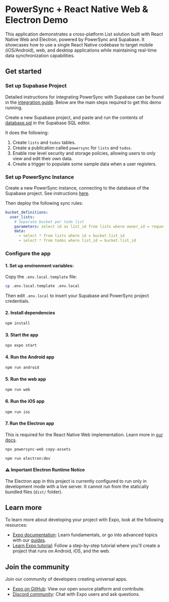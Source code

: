 # PowerSync + React Native Web & Electron Demo

This application demonstrates a cross-platform List solution built with React Native Web and Electron, powered by PowerSync and Supabase. It showcases how to use a single React Native codebase to target mobile (iOS/Android), web, and desktop applications while maintaining real-time data synchronization capabilities.

## Get started

### Set up Supabase Project

Detailed instructions for integrating PowerSync with Supabase can be found in the [integration guide](https://docs.powersync.com/integration-guides/supabase-+-powersync). Below are the main steps required to get this demo running.

Create a new Supabase project, and paste and run the contents of [database.sql](./database.sql) in the Supabase SQL editor.

It does the following:

1. Create `lists` and `todos` tables.
2. Create a publication called `powersync` for `lists` and `todos`.
3. Enable row level security and storage policies, allowing users to only view and edit their own data.
4. Create a trigger to populate some sample data when a user registers.

### Set up PowerSync Instance

Create a new PowerSync instance, connecting to the database of the Supabase project. See instructions [here](https://docs.powersync.com/integration-guides/supabase-+-powersync#connect-powersync-to-your-supabase).

Then deploy the following sync rules:

```yaml
bucket_definitions:
  user_lists:
    # Separate bucket per todo list
    parameters: select id as list_id from lists where owner_id = request.user_id()
    data:
      - select * from lists where id = bucket.list_id
      - select * from todos where list_id = bucket.list_id
```

### Configure the app

#### 1. Set up environment variables:

Copy the `.env.local.template` file:

```bash
cp .env.local.template .env.local
```

Then edit `.env.local` to insert your Supabase and PowerSync project credentials.

#### 2. Install dependencies

   ```bash
   npm install
   ```

#### 3. Start the app

   ```bash
   npx expo start
   ```

#### 4. Run the Android app

   ```bash
   npm run android
   ```

#### 5. Run the web app

   ```bash
   npm run web
   ```

#### 6. Run the iOS app

   ```bash
   npm run ios
   ```

#### 7. Run the Electron app

This is required for the React Native Web implementation. Learn more in [our docs](https://docs.powersync.com/client-sdk-references/react-native-and-expo/react-native-web-support).

```bash
npx powersync-web copy-assets
```

```bash
npm run electron:dev
```

#### ⚠️ Important Electron Runtime Notice

The Electron app in this project is currently configured to run only in development mode with a live server. It cannot run from the statically bundled files (`dist/` folder).

## Learn more

To learn more about developing your project with Expo, look at the following resources:

- [Expo documentation](https://docs.expo.dev/): Learn fundamentals, or go into advanced topics with our [guides](https://docs.expo.dev/guides).
- [Learn Expo tutorial](https://docs.expo.dev/tutorial/introduction/): Follow a step-by-step tutorial where you'll create a project that runs on Android, iOS, and the web.

## Join the community

Join our community of developers creating universal apps.

- [Expo on GitHub](https://github.com/expo/expo): View our open source platform and contribute.
- [Discord community](https://chat.expo.dev): Chat with Expo users and ask questions.
